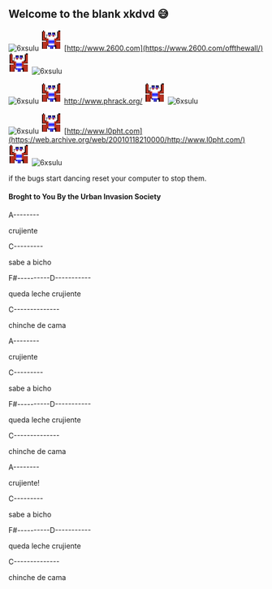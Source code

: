 ## Welcome to the blank xkdvd 😅

![6xsulu](https://user-images.githubusercontent.com/100168196/197266147-8a71c2d0-a611-4aa3-9cc3-5bddf3ca6501.gif)
![](100168196.png)
[http://www.2600.com](https://www.2600.com/offthewall/)
![](100168196.png)
![6xsulu](https://user-images.githubusercontent.com/100168196/197266147-8a71c2d0-a611-4aa3-9cc3-5bddf3ca6501.gif)

![6xsulu](https://user-images.githubusercontent.com/100168196/197266147-8a71c2d0-a611-4aa3-9cc3-5bddf3ca6501.gif)
![](100168196.png)
http://www.phrack.org/
![](100168196.png)
![6xsulu](https://user-images.githubusercontent.com/100168196/197266147-8a71c2d0-a611-4aa3-9cc3-5bddf3ca6501.gif)

![6xsulu](https://user-images.githubusercontent.com/100168196/197266147-8a71c2d0-a611-4aa3-9cc3-5bddf3ca6501.gif)
![](100168196.png)
[http://www.l0pht.com](https://web.archive.org/web/20010118210000/http://www.l0pht.com/)
![](100168196.png)
![6xsulu](https://user-images.githubusercontent.com/100168196/197266147-8a71c2d0-a611-4aa3-9cc3-5bddf3ca6501.gif)

if the bugs start dancing reset your computer to stop them.

#### Broght to You By the Urban Invasion Society 
A--------

crujiente

C---------   

sabe a bicho

F#----------D-----------

queda leche crujiente

C--------------

chinche de cama


A--------

crujiente

C---------   

sabe a bicho

F#----------D-----------

queda leche crujiente

C--------------

chinche de cama

A--------

crujiente!

C---------   

sabe a bicho

F#----------D-----------

queda leche crujiente

C--------------

chinche de cama


